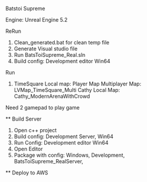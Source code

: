 Batstoi Supreme

Engine: Unreal Engine 5.2

ReRun
1. Clean_generated.bat for clean temp file
2. Generate Visual studio file
3. Run BatsToiSupreme_Real.sln
4. Build config: Development editor Win64

Run
1. TimeSquare Local map: Player Map
   Multiplayer Map: LVMap_TimeSquare_Multi
   Cathy Local Map: Cathy_ModernArenaWithCrowd

Need 2 gamepad to play game

** Build Server
1. Open c++ project
2. Build config: Development Server, Win64
3. Run Config: Development editor Win64
4. Open Editor
5. Package with config: Windows, Development, BatsToiSupreme_RealServer, 

** Deploy to AWS
